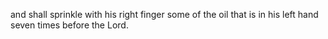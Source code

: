 and shall sprinkle with his right finger some of the oil that is in his left hand seven times before the Lord.
